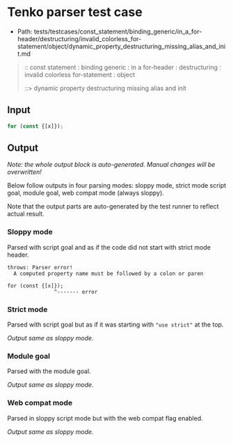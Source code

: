 # Tenko parser test case

- Path: tests/testcases/const_statement/binding_generic/in_a_for-header/destructuring/invalid_colorless_for-statement/object/dynamic_property_destructuring_missing_alias_and_init.md

> :: const statement : binding generic : in a for-header : destructuring : invalid colorless for-statement : object
>
> ::> dynamic property destructuring missing alias and init

## Input

`````js
for (const {[x]});
`````

## Output

_Note: the whole output block is auto-generated. Manual changes will be overwritten!_

Below follow outputs in four parsing modes: sloppy mode, strict mode script goal, module goal, web compat mode (always sloppy).

Note that the output parts are auto-generated by the test runner to reflect actual result.

### Sloppy mode

Parsed with script goal and as if the code did not start with strict mode header.

`````
throws: Parser error!
  A computed property name must be followed by a colon or paren

for (const {[x]});
               ^------- error
`````

### Strict mode

Parsed with script goal but as if it was starting with `"use strict"` at the top.

_Output same as sloppy mode._

### Module goal

Parsed with the module goal.

_Output same as sloppy mode._

### Web compat mode

Parsed in sloppy script mode but with the web compat flag enabled.

_Output same as sloppy mode._

